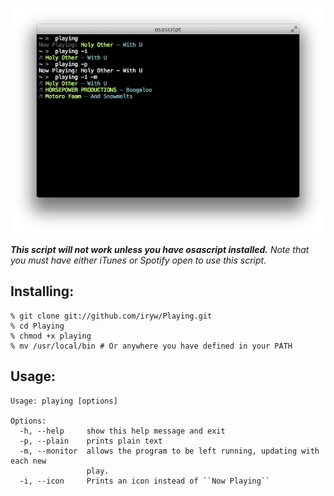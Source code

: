 ![colored output](https://github.com/iryw/Playing/raw/master/scrots/colored_output.png)

***This script will not work unless you have osascript installed.***
_Note that you must have either iTunes or Spotify open to use this script._

Installing:
-----------
~~~~~~
% git clone git://github.com/iryw/Playing.git
% cd Playing
% chmod +x playing
% mv /usr/local/bin # Or anywhere you have defined in your PATH
~~~~~~

Usage:
------
~~~~~~
Usage: playing [options]

Options:
  -h, --help     show this help message and exit
  -p, --plain    prints plain text
  -m, --monitor  allows the program to be left running, updating with each new
                 play.
  -i, --icon     Prints an icon instead of ``Now Playing``
~~~~~~
